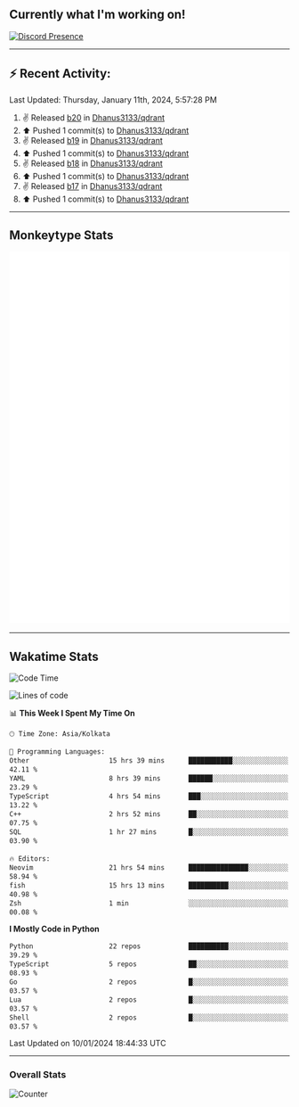 ## Currently what I'm working on!
[![Discord Presence](https://lanyard.cnrad.dev/api/534981034400284712)](https://discord.com/users/534981034400284712)

---

## :zap: Recent Activity:
<!--RECENT_ACTIVITY:last_update-->
Last Updated: Thursday, January 11th, 2024, 5:57:28 PM
<!--RECENT_ACTIVITY:last_update_end-->
<!--RECENT_ACTIVITY:start-->
1. ✌️ Released [b20](https://github.com/Dhanus3133/qdrant/releases/tag/b20) in [Dhanus3133/qdrant](https://github.com/Dhanus3133/qdrant)<br>
2. ⬆️ Pushed 1 commit(s) to [Dhanus3133/qdrant](https://github.com/Dhanus3133/qdrant)<br>
3. ✌️ Released [b19](https://github.com/Dhanus3133/qdrant/releases/tag/b19) in [Dhanus3133/qdrant](https://github.com/Dhanus3133/qdrant)<br>
4. ⬆️ Pushed 1 commit(s) to [Dhanus3133/qdrant](https://github.com/Dhanus3133/qdrant)<br>
5. ✌️ Released [b18](https://github.com/Dhanus3133/qdrant/releases/tag/b18) in [Dhanus3133/qdrant](https://github.com/Dhanus3133/qdrant)<br>
6. ⬆️ Pushed 1 commit(s) to [Dhanus3133/qdrant](https://github.com/Dhanus3133/qdrant)<br>
7. ✌️ Released [b17](https://github.com/Dhanus3133/qdrant/releases/tag/b17) in [Dhanus3133/qdrant](https://github.com/Dhanus3133/qdrant)<br>
8. ⬆️ Pushed 1 commit(s) to [Dhanus3133/qdrant](https://github.com/Dhanus3133/qdrant)<br>
<!--RECENT_ACTIVITY:end-->

---

## Monkeytype Stats
<a href="https://monkeytype.com/profile/dhanus">
  <img src="https://raw.githubusercontent.com/Dhanus3133/Dhanus3133/monkeytype/monkeytype-pb.svg" alt="Monkeytype Profile" />
</a>

---

## Wakatime Stats
<!--START_SECTION:waka-->
![Code Time](http://img.shields.io/badge/Code%20Time-1%2C560%20hrs%2054%20mins-blue)

![Lines of code](https://img.shields.io/badge/From%20Hello%20World%20I%27ve%20Written-4.8%20million%20lines%20of%20code-blue)

📊 **This Week I Spent My Time On** 

```text
🕑︎ Time Zone: Asia/Kolkata

💬 Programming Languages: 
Other                    15 hrs 39 mins      ███████████░░░░░░░░░░░░░░   42.11 % 
YAML                     8 hrs 39 mins       ██████░░░░░░░░░░░░░░░░░░░   23.29 % 
TypeScript               4 hrs 54 mins       ███░░░░░░░░░░░░░░░░░░░░░░   13.22 % 
C++                      2 hrs 52 mins       ██░░░░░░░░░░░░░░░░░░░░░░░   07.75 % 
SQL                      1 hr 27 mins        █░░░░░░░░░░░░░░░░░░░░░░░░   03.90 % 

🔥 Editors: 
Neovim                   21 hrs 54 mins      ███████████████░░░░░░░░░░   58.94 % 
fish                     15 hrs 13 mins      ██████████░░░░░░░░░░░░░░░   40.98 % 
Zsh                      1 min               ░░░░░░░░░░░░░░░░░░░░░░░░░   00.08 % 
```

**I Mostly Code in Python** 

```text
Python                   22 repos            ██████████░░░░░░░░░░░░░░░   39.29 % 
TypeScript               5 repos             ██░░░░░░░░░░░░░░░░░░░░░░░   08.93 % 
Go                       2 repos             █░░░░░░░░░░░░░░░░░░░░░░░░   03.57 % 
Lua                      2 repos             █░░░░░░░░░░░░░░░░░░░░░░░░   03.57 % 
Shell                    2 repos             █░░░░░░░░░░░░░░░░░░░░░░░░   03.57 % 
```




 Last Updated on 10/01/2024 18:44:33 UTC
<!--END_SECTION:waka-->
---

### Overall Stats

<img src="https://moe-counter.glitch.me/get/@Dhanus3133?theme=asoul" alt="Counter" />
